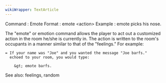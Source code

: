 ```yaml
---
wikiWrapper: TextArticle
---
```

Command : Emote
Format  : emote &lt;action&gt;
Example : emote picks his nose.

The "emote" or emotion command allows the player to act out a customized
action in the room he/she is currently in.  The action is written to
the room's occupants in a manner similar to that of the "feelings."
For example:

    = If your name was "Joe" and you wanted the message "Joe barfs."
      echoed to your room, you would type:

        &gt; emote barfs.

See also: feelings, random
